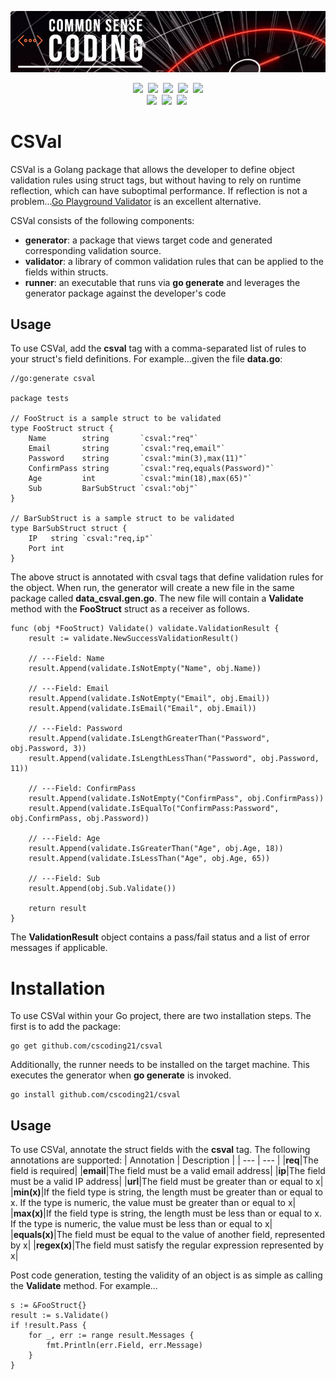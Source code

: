 
<p align="center"><img src="https://github.com/cscoding21/cscoding/blob/main/assets/csc-banner.png?raw=true" width=728></p>

<p align="center">
    <a href="https://github.com/cscoding21/csval"><img src="https://img.shields.io/badge/built_with-Go-29BEB0.svg?style=flat-square"></a>&nbsp;
    <a href="https://goreportcard.com/report/github.com/cscoding21/csval"><img src="https://goreportcard.com/badge/github.com/cscoding21/csval?style=flat-square"></a>&nbsp;
 <a href="https://pkg.go.dev/mod/github.com/cscoding21/csval"><img src="https://pkg.go.dev/badge/mod/github.com/cscoding21/csval"></a>&nbsp;
    <a href="https://github.com/cscoding21/csval/" alt="Stars">
        <img src="https://img.shields.io/github/stars/cscoding21/csval?color=0052FF&labelColor=090422" /></a>&nbsp;
    <a href="https://github.com/cscoding21/csval/pulse" alt="Activity">
        <img src="https://img.shields.io/github/commit-activity/m/cscoding21/csval?color=0052FF&labelColor=090422" /></a>
    <br />
    <a href="https://discord.gg/BjV88Bys" alt="Discord">
        <img src="https://img.shields.io/discord/1196192809120710779" /></a>&nbsp;
    <a href="https://www.youtube.com/@CommonSenseCoding-ge5dn" alt="YouTube">
        <img src="https://img.shields.io/badge/youtube-watch_videos-red.svg?color=0052FF&labelColor=090422&logo=youtube" /></a>&nbsp;
    <a href="https://twitter.com/cscoding21" alt="YouTube">
        <img src="https://img.shields.io/twitter/follow/cscoding21" /></a>&nbsp;
</p>



# CSVal
CSVal is a Golang package that allows the developer to define object validation rules using struct tags, but without having to rely on runtime reflection, which can have suboptimal performance.  If reflection is not a problem...[Go Playground Validator](https://github.com/go-playground/validator) is an excellent alternative.  

CSVal consists of the following components:

- __generator__: a package that views target code and generated corresponding validation source.
- __validator__: a library of common validation rules that can be applied to the fields within structs.
- __runner__: an executable that runs via **go generate** and leverages the generator package against the developer's code

## Usage
To use CSVal, add the __csval__ tag with a comma-separated list of rules to your struct's field definitions.  For example...given the file __data.go__:

    //go:generate csval

    package tests

    // FooStruct is a sample struct to be validated
    type FooStruct struct {
        Name        string       `csval:"req"`
        Email       string       `csval:"req,email"`
        Password    string       `csval:"min(3),max(11)"`
        ConfirmPass string       `csval:"req,equals(Password)"`
        Age         int          `csval:"min(18),max(65)"`
        Sub         BarSubStruct `csval:"obj"`
    }

    // BarSubStruct is a sample struct to be validated
    type BarSubStruct struct {
        IP   string `csval:"req,ip"`
        Port int
    }

The above struct is annotated with csval tags that define validation rules for the object.  When run, the generator will create a new file in the same package called __data_csval.gen.go__.  The new file will contain a __Validate__ method with the __FooStruct__ struct as a receiver as follows.

    func (obj *FooStruct) Validate() validate.ValidationResult {
        result := validate.NewSuccessValidationResult()

        // ---Field: Name
        result.Append(validate.IsNotEmpty("Name", obj.Name))

        // ---Field: Email
        result.Append(validate.IsNotEmpty("Email", obj.Email))
        result.Append(validate.IsEmail("Email", obj.Email))

        // ---Field: Password
        result.Append(validate.IsLengthGreaterThan("Password", obj.Password, 3))
        result.Append(validate.IsLengthLessThan("Password", obj.Password, 11))

        // ---Field: ConfirmPass
        result.Append(validate.IsNotEmpty("ConfirmPass", obj.ConfirmPass))
        result.Append(validate.IsEqualTo("ConfirmPass:Password", obj.ConfirmPass, obj.Password))

        // ---Field: Age
        result.Append(validate.IsGreaterThan("Age", obj.Age, 18))
        result.Append(validate.IsLessThan("Age", obj.Age, 65))

        // ---Field: Sub
        result.Append(obj.Sub.Validate())

        return result
    }

The __ValidationResult__ object contains a pass/fail status and a list of error messages if applicable.

# Installation
To use CSVal within your Go project, there are two installation steps.  The first is to add the package:

    go get github.com/cscoding21/csval

Additionally, the runner needs to be installed on the target machine.  This executes the generator when __go generate__ is invoked.

    go install github.com/cscoding21/csval


## Usage
To use CSVal, annotate the struct fields with the __csval__ tag.  The following annotations are supported:
| Annotation | Description |
| --- | --- |
|__req__|The field is required|
|__email__|The field must be a valid email address|
|__ip__|The field must be a valid IP address|
|__url__|The field must be greater than or equal to x|
|__min(x)__|If the field type is string, the length must be greater than or equal to x.  If the type is numeric, the value must be greater than or equal to x|
|__max(x)__|If the field type is string, the length must be less than or equal to x.  If the type is numeric, the value must be less than or equal to x|
|__equals(x)__|The field must be equal to the value of another field, represented by x|
|__regex(x)__|The field must satisfy the regular expression represented by x|

Post code generation, testing the validity of an object is as simple as calling the __Validate__ method.  For example...

    s := &FooStruct{}
    result := s.Validate()
    if !result.Pass {
        for _, err := range result.Messages {
            fmt.Println(err.Field, err.Message)
        }
    }

